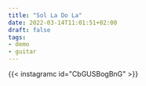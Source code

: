 ```yaml
---
title: "Sol La Do La"
date: 2022-03-14T11:01:51+02:00
draft: false
tags:
- demo
- guitar
---
```


{{< instagramc id="CbGUSBogBnG" >}}
